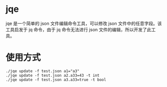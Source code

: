 # jqe

jqe 是一个简单的 json 文件编辑命令工具，可以修改 json 文件中的任意字段。该工具启发于 jq 命令，由于 jq 命令无法进行 json 文件的编辑，所以开发了此工具。

# 使用方式

```
./jqe update -f test.json a1="a3"
./jqe update -f test.json a2.a33=43 -t int 
./jqe update -f test.json a3.a33=true -t bool
```
